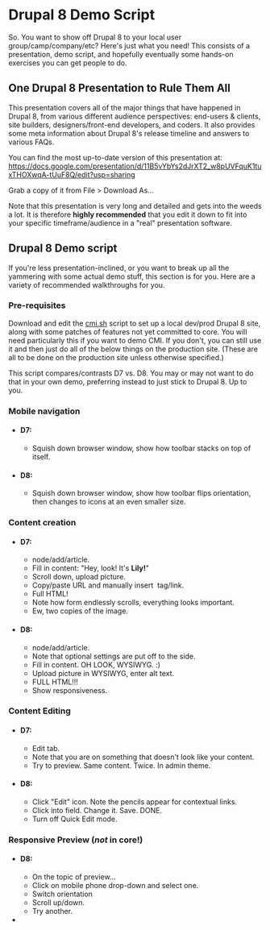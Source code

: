 Drupal 8 Demo Script
====================

So. You want to show off Drupal 8 to your local user group/camp/company/etc? Here's just what you need! This consists of a presentation, demo script, and hopefully eventually some hands-on exercises you can get people to do.

One Drupal 8 Presentation to Rule Them All
------------

This presentation covers all of the major things that have happened in Drupal 8, from various different audience perspectives: end-users & clients, site builders, designers/front-end developers, and coders. It also provides some meta information about Drupal 8's release timeline and answers to various FAQs.

You can find the most up-to-date version of this presentation at:
https://docs.google.com/presentation/d/11B5vYbYs2dJrXT2_w8pUVFquK1tuxTHOXwqA-tUuF8Q/edit?usp=sharing

Grab a copy of it from File > Download As...

Note that this presentation is very long and detailed and gets into the weeds a lot. It is therefore **highly recommended** that you edit it down to fit into your specific timeframe/audience in a "real" presentation software.

Drupal 8 Demo script
-----
If you're less presentation-inclined, or you want to break up all the yammering with some actual demo stuff, this section is for you. Here are a variety of recommended walkthroughs for you.

### Pre-requisites
Download and edit the [cmi.sh](https://raw.github.com/webchickenator/drupal8-demo/master/cmi.sh) script to set up a local dev/prod Drupal 8 site, along with some patches of features not yet committed to core. You will need particularly this if you want to demo CMI. If you don't, you can still use it and then just do all of the below things on the production site. (These are all to be done on the production site unless otherwise specified.)

This script compares/contrasts D7 vs. D8. You may or may not want to do that in your own demo, preferring instead to just stick to Drupal 8. Up to you.

### Mobile navigation
  - #### D7:
    - Squish down browser window, show how toolbar stacks on top of itself.

  - #### D8:
    - Squish down browser window, show how toolbar flips orientation, then changes to icons at an even smaller size.

### Content creation
  - #### D7:
    - node/add/article.
    - Fill in content: "Hey, look! It's <strong>Lily!</strong>"
    - Scroll down, upload picture.
    - Copy/paste URL and manually insert <img> tag/link.
    - Full HTML!
    - Note how form endlessly scrolls, everything looks important.
    - Ew, two copies of the image.

  - #### D8:
    - node/add/article.
    - Note that optional settings are put off to the side.
    - Fill in content. OH LOOK, WYSIWYG. :)
    - Upload picture in WYSIWYG, enter alt text.
    - FULL HTML!!!
    - Show responsiveness.

### Content Editing
  - #### D7:
    - Edit tab.
    - Note that you are on something that doesn't look like your content.
    - Try to preview. Same content. Twice. In admin theme.

  - #### D8:
    - Click "Edit" icon. Note the pencils appear for contextual links.
    - Click into field. Change it. Save. DONE.
    - Turn off Quick Edit mode.

### Responsive Preview (*not* in core!)
  - #### D8:
    - On the topic of preview...
    - Click on mobile phone drop-down and select one.
    - Switch orientation
    - Scroll up/down.
    - Try another.
  - 
